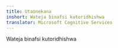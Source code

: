 ```yaml
---
title: Utaonekana
inshort: Wateja binafsi kutoridhishwa
translator: Microsoft Cognitive Services
---
```


Wateja binafsi kutoridhishwa


